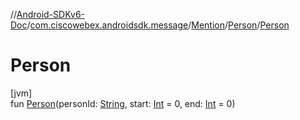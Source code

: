 //[Android-SDKv6-Doc](../../../../index.md)/[com.ciscowebex.androidsdk.message](../../index.md)/[Mention](../index.md)/[Person](index.md)/[Person](-person.md)

# Person

[jvm]\
fun [Person](-person.md)(personId: [String](https://kotlinlang.org/api/latest/jvm/stdlib/kotlin/-string/index.html), start: [Int](https://kotlinlang.org/api/latest/jvm/stdlib/kotlin/-int/index.html) = 0, end: [Int](https://kotlinlang.org/api/latest/jvm/stdlib/kotlin/-int/index.html) = 0)
